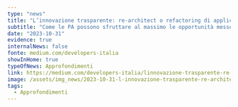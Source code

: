 ```yaml
---
type: "news"
title: "L’innovazione trasparente: re-architect o refactoring di applicazioni per il cloud"
subtitle: "Come le PA possono sfruttare al massimo le opportunità messe a disposizione dalla migrazione di dati, servizi e sistemi applicativi"
date: "2023-10-31"
evidence: true
internalNews: false
fonte: medium.com/developers-italia
showInHome: true
typeOfNews: Approfondimenti
link: https://medium.com/developers-italia/linnovazione-trasparente-re-architect-o-refactoring-di-applicazioni-per-il-cloud-c94f53df1c8d
image: /assets/img_news/2023-10-31-l-innovazione-trasparente-re-architect-o-re-factoring-di-applicazioni-per-il-cloud.png
tags:
  - Approfondimenti
---
```


